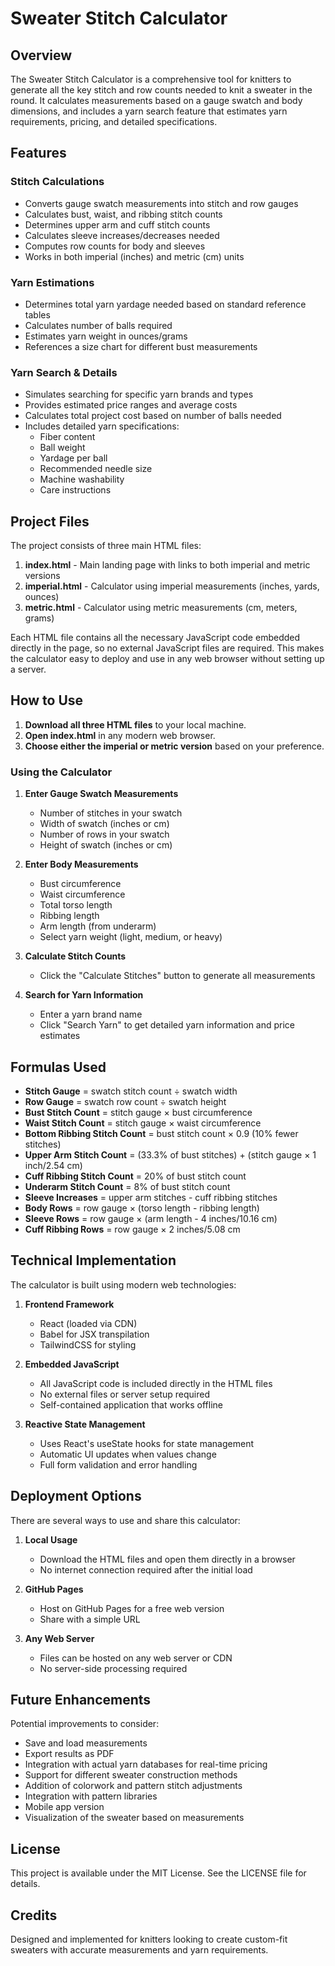 # Sweater Stitch Calculator

## Overview

The Sweater Stitch Calculator is a comprehensive tool for knitters to generate all the key stitch and row counts needed to knit a sweater in the round. It calculates measurements based on a gauge swatch and body dimensions, and includes a yarn search feature that estimates yarn requirements, pricing, and detailed specifications.

## Features

### Stitch Calculations
- Converts gauge swatch measurements into stitch and row gauges
- Calculates bust, waist, and ribbing stitch counts
- Determines upper arm and cuff stitch counts
- Calculates sleeve increases/decreases needed
- Computes row counts for body and sleeves
- Works in both imperial (inches) and metric (cm) units

### Yarn Estimations
- Determines total yarn yardage needed based on standard reference tables
- Calculates number of balls required
- Estimates yarn weight in ounces/grams
- References a size chart for different bust measurements

### Yarn Search & Details
- Simulates searching for specific yarn brands and types
- Provides estimated price ranges and average costs
- Calculates total project cost based on number of balls needed
- Includes detailed yarn specifications:
  - Fiber content
  - Ball weight
  - Yardage per ball
  - Recommended needle size
  - Machine washability
  - Care instructions

## Project Files

The project consists of three main HTML files:

1. **index.html** - Main landing page with links to both imperial and metric versions
2. **imperial.html** - Calculator using imperial measurements (inches, yards, ounces)
3. **metric.html** - Calculator using metric measurements (cm, meters, grams)

Each HTML file contains all the necessary JavaScript code embedded directly in the page, so no external JavaScript files are required. This makes the calculator easy to deploy and use in any web browser without setting up a server.

## How to Use

1. **Download all three HTML files** to your local machine.
2. **Open index.html** in any modern web browser.
3. **Choose either the imperial or metric version** based on your preference.

### Using the Calculator

1. **Enter Gauge Swatch Measurements**
   - Number of stitches in your swatch
   - Width of swatch (inches or cm)
   - Number of rows in your swatch
   - Height of swatch (inches or cm)

2. **Enter Body Measurements**
   - Bust circumference
   - Waist circumference
   - Total torso length
   - Ribbing length
   - Arm length (from underarm)
   - Select yarn weight (light, medium, or heavy)

3. **Calculate Stitch Counts**
   - Click the "Calculate Stitches" button to generate all measurements

4. **Search for Yarn Information**
   - Enter a yarn brand name
   - Click "Search Yarn" to get detailed yarn information and price estimates

## Formulas Used

- **Stitch Gauge** = swatch stitch count ÷ swatch width
- **Row Gauge** = swatch row count ÷ swatch height
- **Bust Stitch Count** = stitch gauge × bust circumference
- **Waist Stitch Count** = stitch gauge × waist circumference
- **Bottom Ribbing Stitch Count** = bust stitch count × 0.9 (10% fewer stitches)
- **Upper Arm Stitch Count** = (33.3% of bust stitches) + (stitch gauge × 1 inch/2.54 cm)
- **Cuff Ribbing Stitch Count** = 20% of bust stitch count
- **Underarm Stitch Count** = 8% of bust stitch count
- **Sleeve Increases** = upper arm stitches - cuff ribbing stitches
- **Body Rows** = row gauge × (torso length - ribbing length)
- **Sleeve Rows** = row gauge × (arm length - 4 inches/10.16 cm)
- **Cuff Ribbing Rows** = row gauge × 2 inches/5.08 cm

## Technical Implementation

The calculator is built using modern web technologies:

1. **Frontend Framework**
   - React (loaded via CDN)
   - Babel for JSX transpilation
   - TailwindCSS for styling

2. **Embedded JavaScript**
   - All JavaScript code is included directly in the HTML files
   - No external files or server setup required
   - Self-contained application that works offline

3. **Reactive State Management**
   - Uses React's useState hooks for state management
   - Automatic UI updates when values change
   - Full form validation and error handling

## Deployment Options

There are several ways to use and share this calculator:

1. **Local Usage**
   - Download the HTML files and open them directly in a browser
   - No internet connection required after the initial load

2. **GitHub Pages**
   - Host on GitHub Pages for a free web version
   - Share with a simple URL

3. **Any Web Server**
   - Files can be hosted on any web server or CDN
   - No server-side processing required

## Future Enhancements

Potential improvements to consider:

- Save and load measurements
- Export results as PDF
- Integration with actual yarn databases for real-time pricing
- Support for different sweater construction methods
- Addition of colorwork and pattern stitch adjustments
- Integration with pattern libraries
- Mobile app version
- Visualization of the sweater based on measurements

## License

This project is available under the MIT License. See the LICENSE file for details.

## Credits

Designed and implemented for knitters looking to create custom-fit sweaters with accurate measurements and yarn requirements.
